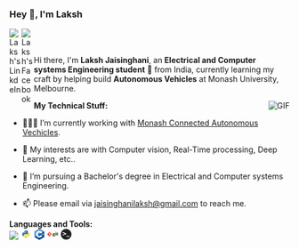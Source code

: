 ### Hey 👋, I'm Laksh

<a href="https://www.linkedin.com/in/laksh-jaisinghani-3348b01a1/">
  <img align="left" alt="Laksh's LinkdeIn" width="22px" src="https://cdn.jsdelivr.net/npm/simple-icons@v3/icons/linkedin.svg" />
</a>
<a href="https://www.facebook.com/mehdi.mabrouki1">
  <img align="left" alt="Laksh's Facebook" width="22px" src="https://cdn.jsdelivr.net/npm/simple-icons@v3/icons/facebook.svg" />
</a>

<br />
<br />

Hi there, I'm **Laksh Jaisinghani**, an **Electrical and Computer systems Engineering student** 🚀 from India, currently learning my craft by helping build **Autonomous Vehicles** at Monash University, Melbourne.

  <img align="right" alt="GIF" src="https://i.pinimg.com/originals/e4/26/70/e426702edf874b181aced1e2fa5c6cde.gif" />

**My Technical Stuff:**
- 👨🏽‍💻 I’m currently working with [Monash Connected Autonomous Vechicles](https://www.monashcav.com/).

- 🤔 My interests are with Computer vision, Real-Time processing, Deep Learning, etc..

- 💼 I’m pursuing a Bachelor's degree in Electrical and Computer systems Engineering.

- 📫 Please email via jaisinghanilaksh@gmail.com to reach me.

**Languages and Tools:**  
<code><img height="20" src="https://pytorch.org/assets/images/pytorch-logo.png"></code>
<code><img height="20" src="https://raw.githubusercontent.com/github/explore/80688e429a7d4ef2fca1e82350fe8e3517d3494d/topics/python/python.png"></code>
<code><img height="20" src="https://raw.githubusercontent.com/github/explore/80688e429a7d4ef2fca1e82350fe8e3517d3494d/topics/cpp/cpp.png"></code>
<code><img height="20" src="https://raw.githubusercontent.com/github/explore/80688e429a7d4ef2fca1e82350fe8e3517d3494d/topics/git/git.png"></code>
<code><img height="20" src="https://raw.githubusercontent.com/github/explore/80688e429a7d4ef2fca1e82350fe8e3517d3494d/topics/terminal/terminal.png"></code>
